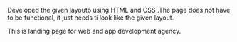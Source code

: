 Developed the given layoutb using HTML and CSS .The page does not have to be functional, it just needs ti look like the given layout.

This is landing page for web and app development agency.
